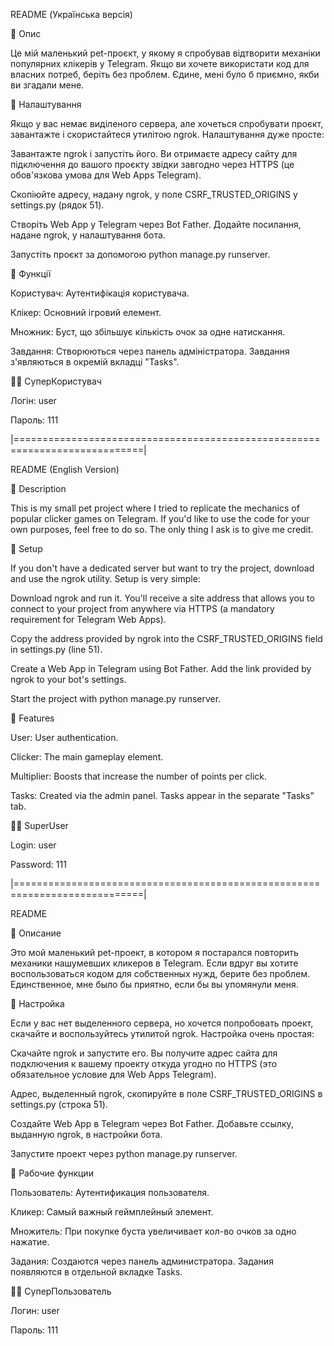 README (Українська версія)

🌈 Опис

Це мій маленький pet-проєкт, у якому я спробував відтворити механіки популярних клікерів у Telegram.
Якщо ви хочете використати код для власних потреб, беріть без проблем. Єдине, мені було б приємно, якби ви згадали мене.

🔧 Налаштування

Якщо у вас немає виділеного сервера, але хочеться спробувати проєкт, завантажте і скористайтеся утилітою ngrok. Налаштування дуже просте:

Завантажте ngrok і запустіть його. Ви отримаєте адресу сайту для підключення до вашого проєкту звідки завгодно через HTTPS (це обов'язкова умова для Web Apps Telegram).

Скопіюйте адресу, надану ngrok, у поле CSRF_TRUSTED_ORIGINS у settings.py (рядок 51).

Створіть Web App у Telegram через Bot Father. Додайте посилання, надане ngrok, у налаштування бота.

Запустіть проєкт за допомогою python manage.py runserver.

🌟 Функції

Користувач: Аутентифікація користувача.

Клікер: Основний ігровий елемент.

Множник: Буст, що збільшує кількість очок за одне натискання.

Завдання: Створюються через панель адміністратора. Завдання з'являються в окремій вкладці "Tasks".

🧑‍💻 СуперКористувач

Логін: user

Пароль: 111


|============================================================================|


README (English Version)

🌈 Description

This is my small pet project where I tried to replicate the mechanics of popular clicker games on Telegram.
If you'd like to use the code for your own purposes, feel free to do so. The only thing I ask is to give me credit.

🔧 Setup

If you don't have a dedicated server but want to try the project, download and use the ngrok utility. Setup is very simple:

Download ngrok and run it. You'll receive a site address that allows you to connect to your project from anywhere via HTTPS (a mandatory requirement for Telegram Web Apps).

Copy the address provided by ngrok into the CSRF_TRUSTED_ORIGINS field in settings.py (line 51).

Create a Web App in Telegram using Bot Father. Add the link provided by ngrok to your bot's settings.

Start the project with python manage.py runserver.

🌟 Features

User: User authentication.

Clicker: The main gameplay element.

Multiplier: Boosts that increase the number of points per click.

Tasks: Created via the admin panel. Tasks appear in the separate "Tasks" tab.

🧑‍💻 SuperUser

Login: user

Password: 111


|============================================================================|


README

🌈 Описание

Это мой маленький pet-проект, в котором я постарался повторить механики нашумевших кликеров в Telegram.
Если вдруг вы хотите воспользоваться кодом для собственных нужд, берите без проблем. Единственное, мне было бы приятно, если бы вы упомянули меня.

🔧 Настройка

Если у вас нет выделенного сервера, но хочется попробовать проект, скачайте и воспользуйтесь утилитой ngrok. Настройка очень простая:

Скачайте ngrok и запустите его. Вы получите адрес сайта для подключения к вашему проекту откуда угодно по HTTPS (это обязательное условие для Web Apps Telegram).

Адрес, выделенный ngrok, скопируйте в поле CSRF_TRUSTED_ORIGINS в settings.py (строка 51).

Создайте Web App в Telegram через Bot Father. Добавьте ссылку, выданную ngrok, в настройки бота.

Запустите проект через python manage.py runserver.

🌟 Рабочие функции

Пользователь: Аутентификация пользователя.

Кликер: Самый важный геймплейный элемент.

Множитель: При покупке буста увеличивает кол-во очков за одно нажатие.

Задания: Создаются через панель администратора. Задания появляются в отдельной вкладке Tasks.

🧑‍💻 СуперПользователь

Логин: user

Пароль: 111



